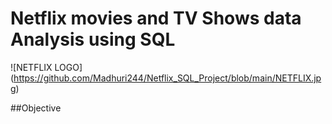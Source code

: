 # Netflix movies and TV Shows data Analysis using SQL

![NETFLIX LOGO] (https://github.com/Madhuri244/Netflix_SQL_Project/blob/main/NETFLIX.jpg)

##Objective
